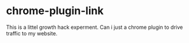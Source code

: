 # chrome-plugin-link
This is a littel growth hack experment. Can i just a chrome plugin to drive traffic to my website.
